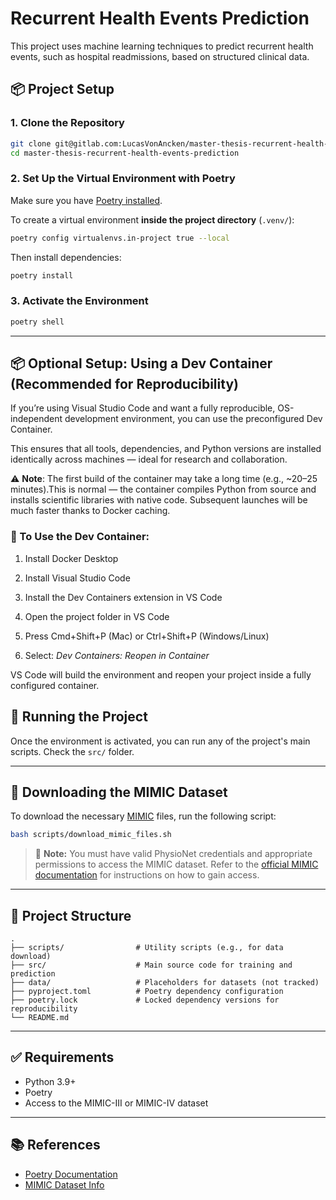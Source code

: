 # Recurrent Health Events Prediction

This project uses machine learning techniques to predict recurrent health events, such as hospital readmissions, based on structured clinical data.

## 📦 Project Setup

### 1. Clone the Repository

```bash
git clone git@gitlab.com:LucasVonAncken/master-thesis-recurrent-health-events-prediction.git
cd master-thesis-recurrent-health-events-prediction
```

### 2. Set Up the Virtual Environment with Poetry

Make sure you have [Poetry installed](https://python-poetry.org/docs/#installation).

To create a virtual environment **inside the project directory** (`.venv/`):

```bash
poetry config virtualenvs.in-project true --local
```

Then install dependencies:

```bash
poetry install
```

### 3. Activate the Environment

```bash
poetry shell
```

---

## 📦 Optional Setup: Using a Dev Container (Recommended for Reproducibility)

If you’re using Visual Studio Code and want a fully reproducible, OS-independent development environment, you can use the preconfigured Dev Container.

This ensures that all tools, dependencies, and Python versions are installed identically across machines — ideal for research and collaboration. 

⚠️ **Note**: The first build of the container may take a long time (e.g., ~20–25 minutes).This is normal — the container compiles Python from source and installs scientific libraries with native code. Subsequent launches will be much faster thanks to Docker caching.

### 🔧 To Use the Dev Container:

1. Install Docker Desktop

2. Install Visual Studio Code

3. Install the Dev Containers extension in VS Code

4. Open the project folder in VS Code

5. Press Cmd+Shift+P (Mac) or Ctrl+Shift+P (Windows/Linux)

6. Select: *Dev Containers: Reopen in Container*

VS Code will build the environment and reopen your project inside a fully configured container.

## 🚀 Running the Project

Once the environment is activated, you can run any of the project's main scripts. Check the `src/` folder.

---

## 💾 Downloading the MIMIC Dataset

To download the necessary [MIMIC](https://physionet.org/content/mimiciii/) files, run the following script:

```bash
bash scripts/download_mimic_files.sh
```

> 🔐 **Note:** You must have valid PhysioNet credentials and appropriate permissions to access the MIMIC dataset. Refer to the [official MIMIC documentation](https://physionet.org/content/mimiciii/view-only/) for instructions on how to gain access.

---

## 📁 Project Structure

```text
.
├── scripts/                # Utility scripts (e.g., for data download)
├── src/                    # Main source code for training and prediction
├── data/                   # Placeholders for datasets (not tracked)
├── pyproject.toml          # Poetry dependency configuration
├── poetry.lock             # Locked dependency versions for reproducibility
└── README.md
```

---

## ✅ Requirements

- Python 3.9+
- Poetry
- Access to the MIMIC-III or MIMIC-IV dataset

---

## 📚 References

- [Poetry Documentation](https://python-poetry.org/docs/)
- [MIMIC Dataset Info](https://physionet.org/mimic/)